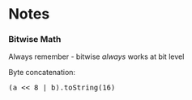 # Notes

### Bitwise Math
Always remember - bitwise _always_ works at bit level

Byte concatenation:
    <pre>(a << 8 | b).toString(16)</pre>